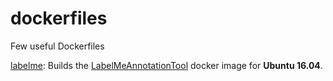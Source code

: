 # dockerfiles
Few useful Dockerfiles

[labelme](./labelme): Builds the [LabelMeAnnotationTool](https://github.com/CSAILVision/LabelMeAnnotationTool) docker image for **Ubuntu 16.04**.
